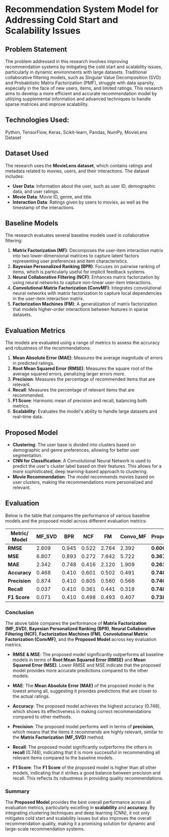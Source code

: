 # Recommendation System Model for Addressing Cold Start and Scalability Issues

## Problem Statement

The problem addressed in this research involves improving recommendation systems by mitigating the cold start and scalability issues, particularly in dynamic environments with large datasets. Traditional collaborative filtering models, such as Singular Value Decomposition (SVD) and Probabilistic Matrix Factorization (PMF), struggle with data sparsity, especially in the face of new users, items, and limited ratings. This research aims to develop a more efficient and accurate recommendation model by utilizing supplemental information and advanced techniques to handle sparse matrices and improve scalability.

## Technologies Used:
Python, TensorFlow, Keras, Scikit-learn, Pandas, NumPy, MovieLens Dataset

## Dataset Used

The research uses the **MovieLens dataset**, which contains ratings and metadata related to movies, users, and their interactions. The dataset includes:

- **User Data**: Information about the user, such as user ID, demographic data, and user ratings.
- **Movie Data**: Movie ID, genre, and title.
- **Interaction Data**: Ratings given by users to movies, as well as the timestamp of the interactions.

## Baseline Models

The research evaluates several baseline models used in collaborative filtering:

1. **Matrix Factorization (MF)**: Decomposes the user-item interaction matrix into two lower-dimensional matrices to capture latent factors representing user preferences and item characteristics.
2. **Bayesian Personalized Ranking (BPR)**: Focuses on pairwise ranking of items, which is particularly useful for implicit feedback systems.
3. **Neural Collaborative Filtering (NCF)**: Enhances matrix factorization by using neural networks to capture non-linear user-item interactions.
4. **Convolutional Matrix Factorization (ConvMF)**: Integrates convolutional neural networks with matrix factorization to capture local dependencies in the user-item interaction matrix.
5. **Factorization Machines (FM)**: A generalization of matrix factorization that models higher-order interactions between features in sparse datasets.

## Evaluation Metrics

The models are evaluated using a range of metrics to assess the accuracy and robustness of the recommendations:

1. **Mean Absolute Error (MAE)**: Measures the average magnitude of errors in predicted ratings.
2. **Root Mean Squared Error (RMSE)**: Measures the square root of the average squared errors, penalizing larger errors more.
3. **Precision**: Measures the percentage of recommended items that are relevant.
4. **Recall**: Measures the percentage of relevant items that are recommended.
5. **F1 Score**: Harmonic mean of precision and recall, balancing both metrics.
6. **Scalability**: Evaluates the model's ability to handle large datasets and real-time data.

## Proposed Model

- **Clustering**: The user base is divided into clusters based on demographic and genre preferences, allowing for better user segmentation.
- **CNN for Classification**: A Convolutional Neural Network is used to predict the user's cluster label based on their features. This allows for a more sophisticated, deep learning-based approach to clustering.
- **Movie Recommendation**: The model recommends movies based on user clusters, making the recommendations more personalized and relevant.

## Evaluation

Below is the table that compares the performance of various baseline models and the proposed model across different evaluation metrics:

| Metric/ Model   | MF_SVD | BPR  | NCF  | FM   | Convo_MF | Proposed_model |
|-----------------|--------|------|------|------|----------|----------------|
| **RMSE**        | 2.609  | 0.945| 0.522| 2.764| 2.392    | **0.606**      |
| **MSE**         | 6.807  | 0.893| 0.272| 7.642| 5.722    | **0.367**      |
| **MAE**         | 2.342  | 0.748| 0.416| 2.120| 1.909    | **0.263**      |
| **Accuracy**    | 0.468  | 0.410| 0.601| 0.502| 0.491    | **0.748**      |
| **Precision**   | 0.874  | 0.410| 0.805| 0.560| 0.566    | **0.746**      |
| **Recall**      | 0.037  | 0.410| 0.361| 0.441| 0.318    | **0.748**      |
| **F1 Score**    | 0.071  | 0.410| 0.498| 0.493| 0.407    | **0.738**      |

### Conclusion

The above table compares the performance of **Matrix Factorization (MF_SVD)**, **Bayesian Personalized Ranking (BPR)**, **Neural Collaborative Filtering (NCF)**, **Factorization Machines (FM)**, **Convolutional Matrix Factorization (ConvMF)**, and the **Proposed Model** across key evaluation metrics.

- **RMSE & MSE**: The proposed model significantly outperforms all baseline models in terms of **Root Mean Squared Error (RMSE)** and **Mean Squared Error (MSE)**. Lower RMSE and MSE indicate that the proposed model provides more accurate predictions compared to the other models.
  
- **MAE**: The **Mean Absolute Error (MAE)** of the proposed model is the lowest among all, suggesting it provides predictions that are closer to the actual ratings.

- **Accuracy**: The proposed model achieves the highest accuracy (0.748), which shows its effectiveness in making correct recommendations compared to other methods.

- **Precision**: The proposed model performs well in terms of **precision**, which means that the items it recommends are highly relevant, similar to the **Matrix Factorization (MF_SVD)** method.

- **Recall**: The proposed model significantly outperforms the others in **recall** (0.748), indicating that it is more successful in recommending all relevant items compared to the baseline models.

- **F1 Score**: The **F1 Score** of the proposed model is higher than all other models, indicating that it strikes a good balance between precision and recall. This reflects its robustness in providing quality recommendations.

### Summary

The **Proposed Model** provides the best overall performance across all evaluation metrics, particularly excelling in **scalability** and **accuracy**. By integrating clustering techniques and deep learning (CNN), it not only mitigates cold start and scalability issues but also improves the overall recommendation quality, making it a promising solution for dynamic and large-scale recommendation systems.
